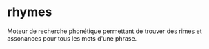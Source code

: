 # rhymes
Moteur de recherche phonétique permettant de trouver des rimes et assonances pour tous les mots d'une phrase.
